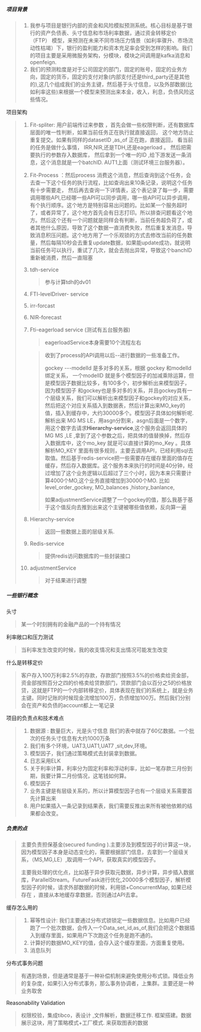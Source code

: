 ##### 项目背景

> 1. 我参与项目是银行内部的资金和风险模拟预测系统。核心目标是基于银行的资产负债表、头寸信息和市场利率数据，通过资金转移定价（FTP） 模型，来预测在未来不同市场压力情景（如利率骤升、市场流动性枯竭）下，银行的盈利能力和资本充足率会受到怎样的影响。我们的项目主要是采用微服务架构，分模块，模块之间调用是kafka消息和openfeign.
> 2. 我们的预测粒度是对于公司固定的部门，固定的账号，固定的业务方向，固定的货币，固定的支付对象(内部支付还是third_party还是其他的),这几个组成我们的业务主键，然后基于头寸信息，以及外部数据(比如利率这些)来根据一个模型来预测出来本金，收入，利息，负债风险这些情况。

项目架构

> 1. Fit-spliter: 用户前端传过来参数 ，首先会做一些权限判断，还有数据库层面的唯一性判断，如果当前任务正在执行就直接返回，  这个地方防止重复提交。如果有同样的datasetID ,as_of 正在跑，直接返回， 看当前的任务是做什么事情， IRR,NIR,还是TDH,还是eagerload 。 然后把需要执行的参数存入数据库， 然后拿到一个唯一的ID ,给下游发送一条消息，这个消息就是一个batchID.    AUT1上面（测试环境三台服务器）。
>
> 2. Fit-Process ：然后process 消费这个消息，然后查询到这个任务，会去查一下这个任务的执行流程，比如查询出来10条记录，说明这个任务有十步需要走， 然后再去查询一下详情表，这个表记录了每一步，需要调用哪些API,已经哪一些API可以同步调用，哪一些API可以异步调用，有个执行顺序。这个地方是特别容易出问题的。比如某一个服务超时了，或者异常了，这个地方首先会有日志打印。所以排查问题看这个地方。然后这个还有一个问题就是同样会有判断，当前任务超负荷了，或者其他什么原因，导致了这个数据一直消费失败，然后重复发消息，导致消息积压问题。这个地方用了一个乐观锁的方式去修改当前的任务数量，然后每隔10秒会去重复update数据，如果能update成功，就说明当前任务可以执行，重试了几次，就会去抛出异常，导致这个banchID重新被消费，然后一直阻塞 
>
> 3. tdh-service
>
>    > 参与计算tdh的dv01
>
> 4. FTI-levelDriver- service
>
> 5. irr-forcast
>
> 6. NIR-forecast
>
> 7. Fti-eagerload service (测试有五台服务器)
>
>    > eagerloadService本身需要10个流程左右 
>
>    > 收到了process的API调用以后--进行数据的一些准备工作。
>    >
>    > gockey ---modelId 是多对多的关系，根据 gockey 和modelId绑定关系， 一个modelID 就是多个模型因子的加减乘除运算，但是模型因子数据比较多，有100多个，初步解析出来模型因子，因为模型因子 和gockey也是多对多的关系，并且gockey具有一个层级关系，我们可以解析出来模型因子和gockey的对应关系，然后把这个对应关系插入到数据表，然后计算出来MO_key的值，插入到缓存中，大约30000多个。模型因子具体如何解析呢.  解析出来 MG MS LE，用asgn分割来，asgn后面是一个数字，用这个数字去请求**Hierarchy-service**,这个服务会返回具体的MG  MS ,LE ,拿到了这个参数之后，把具体的值替换掉，然后存入数据库中，这个mo_key 就是可以直接计算的mo_Key 。具体解析MO_KEY 里面有很多规则，主要去调用API，已经利用sql去取值。然后基于redis-service把一些需要存在缓存里面的值存在缓存，然后存入数据库。这个服务本来执行的时间是40分钟，经过增加了这个业务逻辑以后超过了三个小时，因为本来只需要计算4000个MO,这个业务直接增加到30000个MO.  比如 level_order_gockey,  MO_balances   ,history_banlance, 
>    >
>    > 如果adjustmentService调整了一个gockey的值，那么我基于基于这个值反向去推到出来这个主键被哪些值依赖，反向算一遍
>
> 8. Hierarchy-service
>
>    > 返回一些数据上面的层级关系.
>
> 9. Redis-service
>
>    > 提供redis访问数据库的一些封装接口
>
> 10. adjustmentService
>
>     > 对于结果进行调整



##### 一些银行概念

头寸

> 某一个时刻拥有的金融产品的一个持有情况

利率敞口和压力测试

> 当利率发生改变的时候，我的收支情况和支出情况可能发生改变

什么是转移定价

> 客户存入100万利率2.5%的存款，存款部门按照3.5%的价格卖给资金部，资金部按照百分之四的价格卖给贷款部门，贷款部门会以百分之5的价格放贷，这就是FTP的一个内部转移定价，具体表现在我们的系统上，就是业务主键。同时记账的时候现金流增加100万，负债增加100万。然后我们分别会在资产和负债的account都上一笔记录

项目的负责点和技术难点

> 1. 数据源 : 数量巨大，光是头寸信息 我们的表中就存了60亿数据。一个批次的任务头寸信息有大约1000万条
> 2. 我们有多个环境，UAT3,UAT1,UAT7 ,sit,dev,环境。
> 3. 模型因子，我们通过策略模式去封装拿到数据。
> 4. 日志采用ELK
> 5. 关于利率计算，利率分为固定利率和浮动利率，比如一笔存款三月份到期，我要计算二月份情况，这笔钱如何算。
> 6. 模型因子 
> 7. 业务主键是有层级关系的，所以计算模型因子也有一个层级关系需要首先计算出来
> 8. 用户如果插入一条记录到结果表，我们需要反推出来所有被他依赖的结果都会改变。

##### 负责的点

> 主要负责担保基金(secured funding ).主要涉及到模型因子的计算这一块，因为模型因子本身是动态变化的，需要根据部门信息，去拿到一个层级关系，（MS,MG,LE）,取调用一个API，获取真实的模型因子。
>
> 主要我处理的优化点，比如基于异步获取元数据，异步计算，异步插入数据库，ParallelStream。FutureFask进行优化,20000多个模型因子，解析模型因子的时候，请求外部数据的时候，利用锁+ConcurrentMap, 如果已经存在 ，直接从本地缓存拿数据，否则通过API去拿。



缓存怎么用的

> 1. 幂等性设计: 我们主要通过分布式锁锁定一些数据信息。比如用户已经跑了一个批次数据，会传入一个Data_set_id,as_of,我们会把这个数据插入到缓存里面，如果用户下次跑这个任务是跑不通的。
> 2. 计算好的数据MO_KEY的值，会存入这个缓存里面，方面重复使用。
> 3. 消息队列



分布式事务问题

> 有遇到场景，但是通常是基于一种补偿机制来避免使用分布式锁。降低业务的复杂度，如果引入分布式事务，那么事务协调者，上集群。主要还是一种业务取舍

Reasonability Validation

> 权限校验，集成tibco，表设计 ,文件解析，数据迁移工作. 框架搭建。数据展示这块，用了策略模式+工厂模式.  来获取图表的数据

